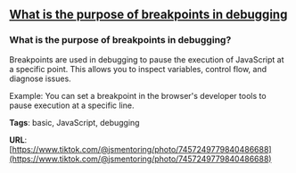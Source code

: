 ## [What is the purpose of breakpoints in debugging](#what-is-the-purpose-of-breakpoints-in-debugging)

### What is the purpose of breakpoints in debugging?

Breakpoints are used in debugging to pause the execution of JavaScript at a specific point. This allows you to inspect variables, control flow, and diagnose issues.

Example: You can set a breakpoint in the browser's developer tools to pause execution at a specific line.

**Tags**: basic, JavaScript, debugging

**URL**: [https://www.tiktok.com/@jsmentoring/photo/7457249779840486688](https://www.tiktok.com/@jsmentoring/photo/7457249779840486688)
